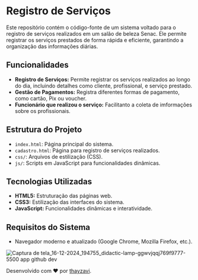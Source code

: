 # Registro de Serviços

Este repositório contém o código-fonte de um sistema voltado para o registro de serviços realizados em um salão de beleza Senac. Ele permite registrar os serviços prestados de forma rápida e eficiente, garantindo a organização das informações diárias.

## Funcionalidades

- **Registro de Serviços:** Permite registrar os serviços realizados ao longo do dia, incluindo detalhes como cliente, profissional, e serviço prestado.
- **Gestão de Pagamentos:** Registra diferentes formas de pagamento, como cartão, Pix ou voucher.
- **Funcionário que realizou o serviço:** Facilitanto a coleta de imformações sobre os profissionais.

## Estrutura do Projeto

- `index.html`: Página principal do sistema.
- `cadastro.html`: Página para registro de serviços realizados.
- `css/`: Arquivos de estilização (CSS).
- `js/`: Scripts em JavaScript para funcionalidades dinâmicas.

## Tecnologias Utilizadas

- **HTML5:** Estruturação das páginas web.
- **CSS3:** Estilização das interfaces do sistema.
- **JavaScript:** Funcionalidades dinâmicas e interatividade.

## Requisitos do Sistema

- Navegador moderno e atualizado (Google Chrome, Mozilla Firefox, etc.).







![Captura de tela_16-12-2024_194755_didactic-lamp-ggwvjqqj769f9777-5500 app github dev](https://github.com/user-attachments/assets/3ec56bf5-9fb0-4e0c-9cf6-6cc267b11c20)




Desenvolvido com ❤ por [thayzavi](https://github.com/thayzavi).

